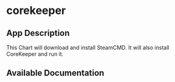 # corekeeper

## App Description

This Chart will download and install SteamCMD. It will also install CoreKeeper and run it.

## Available Documentation

